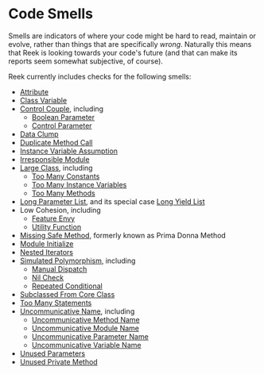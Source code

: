 # Code Smells

Smells are indicators of where your code might be hard to read, maintain or evolve, rather than things that are specifically _wrong_. Naturally this means that Reek is looking towards your code's future (and that can make its reports seem somewhat subjective, of course).

Reek currently includes checks for the following smells:

* [Attribute](Attribute.md)
* [Class Variable](Class-Variable.md)
* [Control Couple](Control-Couple.md), including
  * [Boolean Parameter](Boolean-Parameter.md)
  * [Control Parameter](Control-Parameter.md)
* [Data Clump](Data-Clump.md)
* [Duplicate Method Call](Duplicate-Method-Call.md)
* [Instance Variable Assumption](Instance-Variable-Assumption.md)
* [Irresponsible Module](Irresponsible-Module.md)
* [Large Class](Large-Class.md), including
  * [Too Many Constants](Too-Many-Constants.md)
  * [Too Many Instance Variables](Too-Many-Instance-Variables.md)
  * [Too Many Methods](Too-Many-Methods.md)
* [Long Parameter List](Long-Parameter-List.md), and its special case [Long Yield List](Long-Yield-List.md)
* Low Cohesion, including
  * [Feature Envy](Feature-Envy.md)
  * [Utility Function](Utility-Function.md)
* [Missing Safe Method](Missing-Safe-Method.md), formerly known as Prima Donna Method
* [Module Initialize](Module-Initialize.md)
* [Nested Iterators](Nested-Iterators.md)
* [Simulated Polymorphism](Simulated-Polymorphism.md), including
  * [Manual Dispatch](Manual-Dispatch.md)
  * [Nil Check](Nil-Check.md)
  * [Repeated Conditional](Repeated-Conditional.md)
* [Subclassed From Core Class](Subclassed-From-Core-Class.md)
* [Too Many Statements](Too-Many-Statements.md)
* [Uncommunicative Name](Uncommunicative-Name.md), including
  * [Uncommunicative Method Name](Uncommunicative-Method-Name.md)
  * [Uncommunicative Module Name](Uncommunicative-Module-Name.md)
  * [Uncommunicative Parameter Name](Uncommunicative-Parameter-Name.md)
  * [Uncommunicative Variable Name](Uncommunicative-Variable-Name.md)
* [Unused Parameters](Unused-Parameters.md)
* [Unused Private Method](Unused-Private-Method.md)
